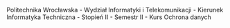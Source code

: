 Politechnika Wrocławska - Wydział Informatyki i Telekomunikacji - Kierunek Informatyka Techniczna - Stopień II - Semestr II - Kurs Ochrona danych
